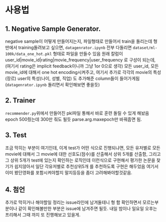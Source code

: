 # 사용법

## 1. Negative Sample Generator.
negative sample이 어떻게 만들어지는지, 파일형태로 만들어서 train을 돌리는데 형딴에서 training돌려보고 싶으면, 
`datagenrator.ipynb` 전부 다돌리면 `dataset/ml-100k/data_one_hot.pkl` 형태로 파일을 만들수 있음
원래 칼럼이  user_id|movie_id|rating|movie_frequency|user_frequency  로 구성이 되는데, (여기서 rating은 implicit feedback이니까 그냥 1or 0으로 생각)
모든 user_id, 모든 movie_id에 대해서 one hot encoding시켜주고, 여기서 추가로 각각의 movie의 특성(장르) user의 특성(나이, 성별, 직업) 도 추가해준 column들이 들어가게됨(`datagenrator.ipynb` 돌리면서 확인해보면 좋을듯)

## 2. Trainer
`recommender.py`위에서 만들어진 pkl파일 통해서 바로 훈련 돌릴 수 있게 해놨음 epoch 500줬는데 300만 줘도 될듯 parse.arg.maxepoch만 바꿔줍면 됨. 

## 3. Test 

조금 막히는 부분이 여기인데, 
이게 test가 어떤 식으로 진행되냐면, 
모든 유저별로 모든 movie에 대해서 그 movie에 대한 선호도(점수)를 산출해서 상위 5개를 산출함, 그리고 그 상위 5개가 test에 있는지 확인하는 로직인데
이런식으로 구현해서 평가한 논문을 찾기가 쉽지않아서 일단 각유저별로 추천상위5개 를 추천하도록 구현은 해두었음
여기서 이미 봤던영화를 포함시켜야할지 말지등등을 좀더 고려해봐야할것같음. 

## 4. 첨언

추가로 막히거나 해야할일 정리는 issue라인에 남겨둘테니 형 함 확인하면서 모르는부분이나 같이 확인해볼만한 부분은 issue에 남겨주면 될듯.
내일 밤이나 일요일 오후는 프리해서 그때 까지 또 진행해보고 있을게.  
